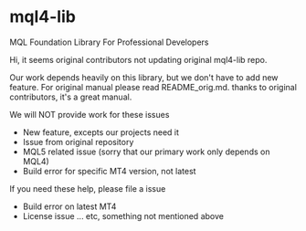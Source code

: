 # mql4-lib

MQL Foundation Library For Professional Developers

Hi, it seems original contributors not updating original mql4-lib repo.

Our work depends heavily on this library, but we don't have to add new feature. For original manual please read README_orig.md. thanks to original contributors, it's a great manual.

We will NOT provide work for these issues
* New feature, excepts our projects need it
* Issue from original repository
* MQL5 related issue (sorry that our primary work only depends on MQL4)
* Build error for specific MT4 version, not latest

If you need these help, please file a issue
* Build error on latest MT4
* License issue ... etc, something not mentioned above

